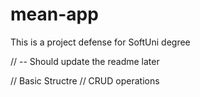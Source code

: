 # mean-app
This is a project defense for SoftUni degree

// -- Should update the readme later


// Basic Structre
// CRUD operations
